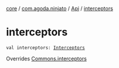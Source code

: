 [core](../../index.md) / [com.agoda.ninjato](../index.md) / [Api](index.md) / [interceptors](./interceptors.md)

# interceptors

`val interceptors: `[`Interceptors`](../../com.agoda.ninjato.intercept/-interceptors/index.md)

Overrides [Commons.interceptors](../../com.agoda.ninjato.dsl/-commons/interceptors.md)

